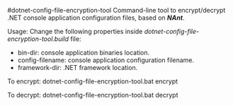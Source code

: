 #dotnet-config-file-encryption-tool
Command-line tool to encrypt/decrypt .NET console application configuration files, based on *__NAnt__*.

Usage:
Change the following properties inside *dotnet-config-file-encryption-tool.build* file:
* bin-dir: console application binaries location.
* config-filename: console application configuration filename.
* framework-dir: .NET framework location.

To encrypt:
dotnet-config-file-encryption-tool.bat encrypt

To decrypt:
dotnet-config-file-encryption-tool.bat decrypt

